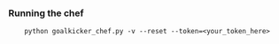 ### Running the chef ###
```
    python goalkicker_chef.py -v --reset --token=<your_token_here>
```

